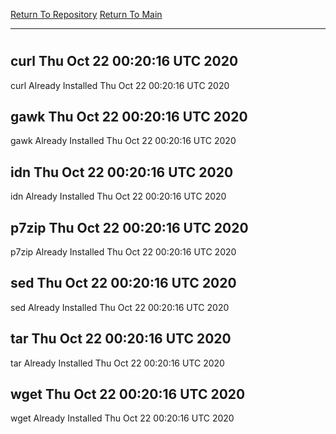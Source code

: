 [Return To Repository](https://github.com/deathbybandaid/piholeparser/)
[Return To Main](https://github.com/deathbybandaid/piholeparser/blob/master/RecentRunLogs/Mainlog.md)
____________________________________
# 
## curl Thu Oct 22 00:20:16 UTC 2020
curl Already Installed Thu Oct 22 00:20:16 UTC 2020
## gawk Thu Oct 22 00:20:16 UTC 2020
gawk Already Installed Thu Oct 22 00:20:16 UTC 2020
## idn Thu Oct 22 00:20:16 UTC 2020
idn Already Installed Thu Oct 22 00:20:16 UTC 2020
## p7zip Thu Oct 22 00:20:16 UTC 2020
p7zip Already Installed Thu Oct 22 00:20:16 UTC 2020
## sed Thu Oct 22 00:20:16 UTC 2020
sed Already Installed Thu Oct 22 00:20:16 UTC 2020
## tar Thu Oct 22 00:20:16 UTC 2020
tar Already Installed Thu Oct 22 00:20:16 UTC 2020
## wget Thu Oct 22 00:20:16 UTC 2020
wget Already Installed Thu Oct 22 00:20:16 UTC 2020

